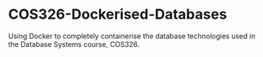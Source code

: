 # COS326-Dockerised-Databases
Using Docker to completely containerise the database technologies used in the Database Systems course, COS326.
